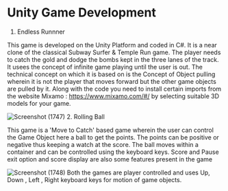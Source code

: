 # Unity Game Development

1. Endless Runnner

This game is developed on the Unity Platform and coded in C#. It is a near clone of the classical Subway Surfer & Temple Run game. The player needs to catch the gold and dodge the bombs kept in the three lanes of the track. It usees the concept of infinite game playing until the user is out. The technical concept on which it is based on is the Concept of Object pulling wherein it is not the player that moves forward but the other game objects are pulled by it. Along with the code you need to install certain imports from the website Mixamo : https://www.mixamo.com/#/ by selecting suitable 3D models for your game.

![Screenshot (1747)](https://user-images.githubusercontent.com/86222578/221397384-87be5f31-0b2b-421e-bd43-ef67f416f8e6.png)
2. Rolling Ball

This game is a 'Move to Catch' based game wherein the user can control the Game Object here a ball to get the points. The points can be positive or negative thus keeping a watch at the score. The ball moves within a container and can be controlled using the keyboard keys. Score and Pause exit option and score display are also some features present in the game

![Screenshot (1748)](https://user-images.githubusercontent.com/86222578/221397400-b186c805-c7c9-4138-8c08-2d96eef64f0a.png)
Both the games are player controlled and uses Up, Down , Left , Right keyboard keys for motion of game objects.


